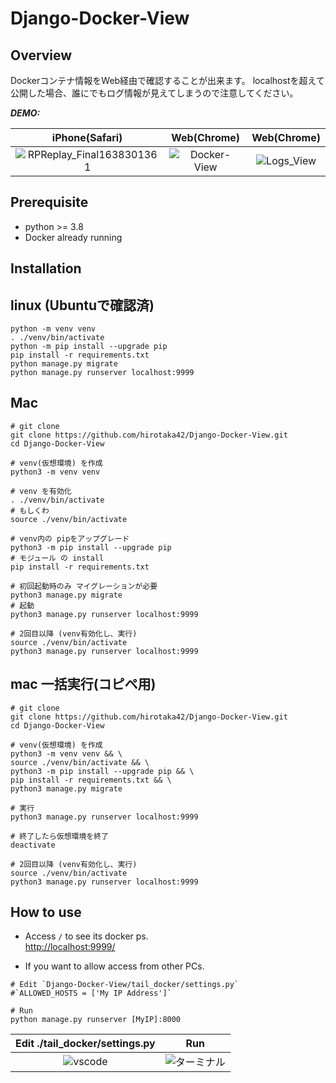 # Django-Docker-View

## Overview
Dockerコンテナ情報をWeb経由で確認することが出来ます。
localhostを超えて公開した場合、誰にでもログ情報が見えてしまうので注意してください。

***DEMO:***

iPhone(Safari) | Web(Chrome) | Web(Chrome)
:-------------------------:|:-------------------------:|:-------------------------:
![RPReplay_Final1638301361](https://user-images.githubusercontent.com/79750434/144117760-240c120b-093c-4b44-94a2-1c513ded6280.gif) | ![Docker-View](https://user-images.githubusercontent.com/79750434/140269687-8dde9527-72e3-4acc-aab4-6e3bcdee82b5.png) | ![Logs_View](https://user-images.githubusercontent.com/79750434/140269733-7ff1a824-eb55-4819-aa5e-e9cf8756727b.png)
## Prerequisite

- python >= 3.8
- Docker already running


## Installation

## linux (Ubuntuで確認済)
```
python -m venv venv
. ./venv/bin/activate
python -m pip install --upgrade pip
pip install -r requirements.txt
python manage.py migrate
python manage.py runserver localhost:9999
```

## Mac
```
# git clone
git clone https://github.com/hirotaka42/Django-Docker-View.git
cd Django-Docker-View

# venv(仮想環境) を作成
python3 -m venv venv

# venv を有効化
. ./venv/bin/activate
# もしくわ
source ./venv/bin/activate

# venv内の pipをアップグレード
python3 -m pip install --upgrade pip
# モジュール の install 
pip install -r requirements.txt

# 初回起動時のみ マイグレーションが必要
python3 manage.py migrate
# 起動
python3 manage.py runserver localhost:9999

# 2回目以降 (venv有効化し、実行)
source ./venv/bin/activate
python3 manage.py runserver localhost:9999
```

## mac 一括実行(コピペ用)
```
# git clone
git clone https://github.com/hirotaka42/Django-Docker-View.git
cd Django-Docker-View

# venv(仮想環境) を作成
python3 -m venv venv && \
source ./venv/bin/activate && \
python3 -m pip install --upgrade pip && \
pip install -r requirements.txt && \
python3 manage.py migrate

# 実行
python3 manage.py runserver localhost:9999

# 終了したら仮想環境を終了
deactivate

# 2回目以降 (venv有効化し、実行)
source ./venv/bin/activate
python3 manage.py runserver localhost:9999
```

## How to use

- Access `/` to see its docker ps.    
[http://localhost:9999/](http://localhost:9999/)

- If you want to allow access from other PCs.

```
# Edit `Django-Docker-View/tail_docker/settings.py`
#`ALLOWED_HOSTS = ['My IP Address']`

# Run
python manage.py runserver [MyIP]:8000
```

Edit ./tail_docker/settings.py | Run
:-------------------------:|:-------------------------:
![vscode](https://user-images.githubusercontent.com/79750434/144116094-c0de7e4f-1fe9-4d38-a446-dbbc427c671d.png) | ![ターミナル](https://user-images.githubusercontent.com/79750434/144116521-960c2176-ace7-4233-96ee-c9643f4d2c11.png)
